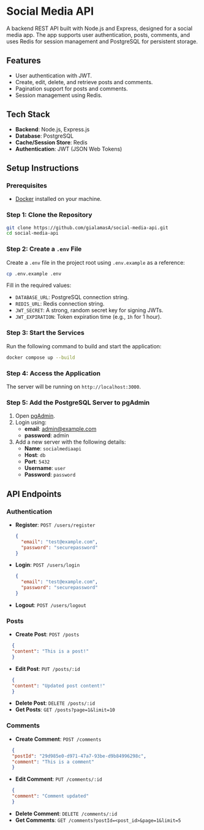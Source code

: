 # Social Media API

A backend REST API built with Node.js and Express, designed for a social media app. The app supports user authentication, posts, comments, and uses Redis for session management and PostgreSQL for persistent storage.

## Features

- User authentication with JWT.
- Create, edit, delete, and retrieve posts and comments.
- Pagination support for posts and comments.
- Session management using Redis.

## Tech Stack

- **Backend**: Node.js, Express.js
- **Database**: PostgreSQL
- **Cache/Session Store**: Redis
- **Authentication**: JWT (JSON Web Tokens)

## Setup Instructions

### Prerequisites

- [Docker](https://www.docker.com/) installed on your machine.

### Step 1: Clone the Repository

```bash
git clone https://github.com/gialamasA/social-media-api.git
cd social-media-api
```

### Step 2: Create a `.env` File

Create a `.env` file in the project root using `.env.example` as a reference:
```bash
cp .env.example .env
```
Fill in the required values:
- `DATABASE_URL`: PostgreSQL connection string.
- `REDIS_URL`: Redis connection string.
- `JWT_SECRET`: A strong, random secret key for signing JWTs.
- `JWT_EXPIRATION`: Token expiration time (e.g., `1h` for 1 hour).

### Step 3: Start the Services

Run the following command to build and start the application:
```bash
docker compose up --build
```

### Step 4: Access the Application

The server will be running on `http://localhost:3000`.

### Step 5: Add the PostgreSQL Server to pgAdmin

1. Open [pgAdmin](http://localhost:5050).
2. Login using:
   - **email**: admin@example.com
   - **password**: admin
3. Add a new server with the following details:
   - **Name**: `socialmediaapi`
   - **Host**: `db`
   - **Port**: `5432`
   - **Username**: `user`
   - **Password**: `password`

## API Endpoints

### Authentication
- **Register**: `POST /users/register`
  ```json
  {
    "email": "test@example.com",
    "password": "securepassword"
  }
  ```
- **Login**: `POST /users/login`
  ```json
  {
    "email": "test@example.com",
    "password": "securepassword"
  }
  ```
- **Logout**: `POST /users/logout`

### Posts
- **Create Post**: `POST /posts`
```json
  {
  "content": "This is a post!"
  }
```
- **Edit Post**: `PUT /posts/:id`
```json
  {
  "content": "Updated post content!"
  }
```
- **Delete Post**: `DELETE /posts/:id`
- **Get Posts**: `GET /posts?page=1&limit=10`

### Comments
- **Create Comment**: `POST /comments`
```json
  {
  "postId": "29d985e0-d971-47a7-93be-d9b84996298c",
  "comment": "This is a comment"
  }
```
- **Edit Comment**: `PUT /comments/:id`
```json
  {
  "comment": "Comment updated"
  }
```
- **Delete Comment**: `DELETE /comments/:id`
- **Get Comments**: `GET /comments?postId=<post_id>&page=1&limit=5`